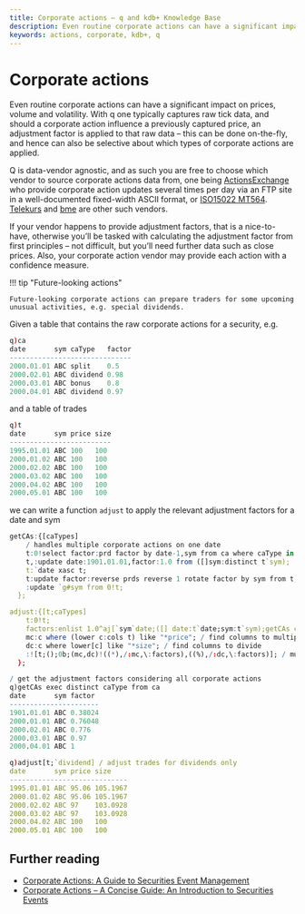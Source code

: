 ```yaml
---
title: Corporate actions – q and kdb+ Knowledge Base
description: Even routine corporate actions can have a significant impact on prices, volume and volatility. With q one typically captures raw tick data, and should a corporate action influence a previously captured price, an adjustment factor is applied to that raw data – this can be done on-the-fly, and hence can also be selective about which types of corporate actions are applied.
keywords: actions, corporate, kdb+, q
---
```

# Corporate actions




Even routine corporate actions can have a significant impact on prices, volume and volatility. With q one typically captures raw tick data, and should a corporate action influence a previously captured price, an adjustment factor is applied to that raw data – this can be done on-the-fly, and hence can also be selective about which types of corporate actions are applied.

Q is data-vendor agnostic, and as such you are free to choose which vendor to source corporate actions data from, one being [ActionsExchange](https://www.actionsxchange.com) who provide corporate action updates several times per day via an FTP site in a well-documented fixed-width ASCII format, or [ISO15022 MT564](http://www.iso15022.org/UHB/UHB2007/FINMT564.htm). [Telekurs](https://www.six-group.com/financial-information/en/site/six-id-x/overview.html) and [bme](http://www.bmemarketdata.es/) are other such vendors. 

If your vendor happens to provide adjustment factors, that is a nice-to-have, otherwise you’ll be tasked with calculating the adjustment factor from first principles – not difficult, but you’ll need further data such as close prices. Also, your corporate action vendor may provide each action with a confidence measure. 

!!! tip "Future-looking actions"

    Future-looking corporate actions can prepare traders for some upcoming unusual activities, e.g. special dividends.

Given a table that contains the raw corporate actions for a security, e.g.

```q
q)ca
date       sym caType   factor
------------------------------
2000.01.01 ABC split    0.5
2000.02.01 ABC dividend 0.98
2000.03.01 ABC bonus    0.8
2000.04.01 ABC dividend 0.97
```

and a table of trades

```q
q)t
date       sym price size
-------------------------
1995.01.01 ABC 100   100
2000.01.02 ABC 100   100
2000.02.02 ABC 100   100
2000.03.02 ABC 100   100
2000.04.02 ABC 100   100
2000.05.01 ABC 100   100
```

we can write a function `adjust` to apply the relevant adjustment factors for a date and sym

```q
getCAs:{[caTypes]
    / handles multiple corporate actions on one date
    t:0!select factor:prd factor by date-1,sym from ca where caType in caTypes;
    t,:update date:1901.01.01,factor:1.0 from ([]sym:distinct t`sym);
    t:`date xasc t;
    t:update factor:reverse prds reverse 1 rotate factor by sym from t;
    :update `g#sym from 0!t;
  };

adjust:{[t;caTypes]
    t:0!t;
    factors:enlist 1.0^aj[`sym`date;([] date:t`date;sym:t`sym);getCAs caTypes]`factor;
    mc:c where (lower c:cols t) like "*price"; / find columns to multiply
    dc:c where lower[c] like "*size"; / find columns to divide
    :![t;();0b;(mc,dc)!((*),/:mc,\:factors),((%),/:dc,\:factors)]; / multiply or divide out the columns
  };

/ get the adjustment factors considering all corporate actions
q)getCAs exec distinct caType from ca
date       sym factor
----------------------
1901.01.01 ABC 0.38024
2000.01.01 ABC 0.76048
2000.02.01 ABC 0.776
2000.03.01 ABC 0.97
2000.04.01 ABC 1

q)adjust[t;`dividend] / adjust trades for dividends only
date       sym price size
-----------------------------
1995.01.01 ABC 95.06 105.1967
2000.01.02 ABC 95.06 105.1967
2000.02.02 ABC 97    103.0928
2000.03.02 ABC 97    103.0928
2000.04.02 ABC 100   100
2000.05.01 ABC 100   100
```


## Further reading

-   [Corporate Actions: A Guide to Securities Event Management](http://www.amazon.com/Corporate-Actions-Securities-Management-Finance/dp/0470870664/ref=sr_1_1?ie=UTF8&qid=1321379060&sr=8-1)
-   [Corporate Actions – A Concise Guide: An Introduction to Securities Events](http://www.amazon.com/Corporate-Actions-Concise-Introduction-Securities/dp/1905641672/ref=sr_1_3?ie=UTF8&qid=1321379060&sr=8-3)
